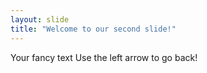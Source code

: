 ```yaml
---
layout: slide
title: "Welcome to our second slide!"
---
```

Your fancy text
Use the left arrow to go back!
